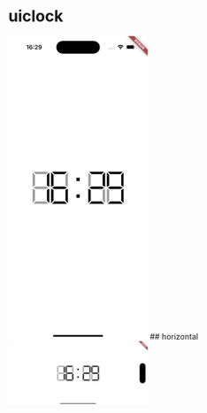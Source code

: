# uiclock
<img src="./screenshots/vertical.png" width="50%"/>
## horizontal
<img src="./screenshots/horizontal.png" width="50%"/>